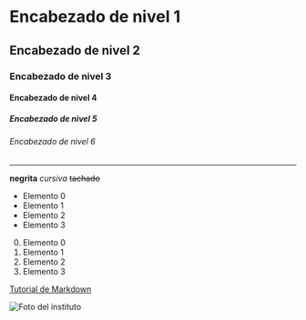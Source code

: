 # Encabezado de nivel 1
## Encabezado de nivel 2
### Encabezado de nivel 3
#### Encabezado de nivel 4
##### Encabezado de nivel 5
###### Encabezado de nivel 6

---

  **negrita**
  *cursiva*
  ~~tachado~~


- Elemento 0
- Elemento 1
- Elemento 2
- Elemento 3

0. Elemento 0
1. Elemento 1
2. Elemento 2
3. Elemento 3

<!-- este es el tutorial que estamos siguiendo para hacer este README -->
[Tutorial de Markdown](https://www.eniun.com/tutorial-markdown/)

![Foto del instituto](https://www.ieszaidinvergeles.org/blog/wp-content/uploads/2023/03/PHOTO-2023-03-16-09-47-30.jpg)
